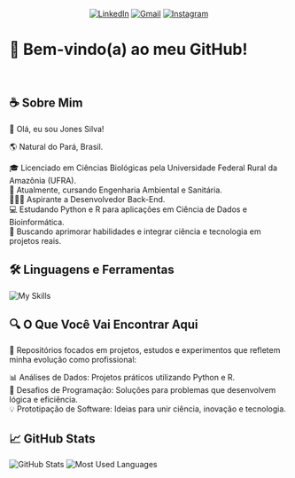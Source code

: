<div align="center">

[![LinkedIn](https://img.shields.io/badge/-LinkedIn-0077B5?style=for-the-badge&logo=linkedin&logoColor=white)](https://www.linkedin.com/in/jhonestiago)
[![Gmail](https://img.shields.io/badge/-Gmail-D14836?style=for-the-badge&logo=gmail&logoColor=white)](mailto:jonestiago.94@gmail.com)
[![Instagram](https://img.shields.io/badge/-Instagram-E4405F?style=for-the-badge&logo=instagram&logoColor=white)](https://www.instagram.com/jonestiago)

</div>

# 🚩 Bem-vindo(a) ao meu GitHub!
<br>

## ☕ Sobre Mim
👋 Olá, eu sou Jones Silva!  
  
🌎 Natural do Pará, Brasil.  
  
🎓 Licenciado em Ciências Biológicas pela Universidade Federal Rural da Amazônia (UFRA).  
📖 Atualmente, cursando Engenharia Ambiental e Sanitária.  
👨🏻‍💻 Aspirante a Desenvolvedor Back-End.  
💻 Estudando Python e R para aplicações em Ciência de Dados e Bioinformática.  
🎯 Buscando aprimorar habilidades e integrar ciência e tecnologia em projetos reais.  
  
## 🛠️ Linguagens e Ferramentas
![My Skills](https://skillicons.dev/icons?i=py,r,java,dart,vscode,qt,flutter)

## 🔍 O Que Você Vai Encontrar Aqui
📂 Repositórios focados em projetos, estudos e experimentos que refletem minha evolução como profissional:  
  
📊 Análises de Dados: Projetos práticos utilizando Python e R.  
🧩 Desafios de Programação: Soluções para problemas que desenvolvem lógica e eficiência.  
💡 Prototipação de Software: Ideias para unir ciência, inovação e tecnologia.  

## 📈 GitHub Stats
![GitHub Stats](https://github-readme-stats.vercel.app/api?username=jhonestiago&theme=transparent&bg_color=000000&border_color=006400&show_icons=true&icon_color=32CD32&title_color=32CD32&hide_title=true&text_color=FFFFFF)
![Most Used Languages](https://github-readme-stats.vercel.app/api/top-langs?username=jhonestiago&locale=en&theme=transparent&bg_color=000000&border_color=006400&layout=compact&langs_count=5&card_width=320&langs_count=5&show_icons=true&hide_border=false&title_color=32CD32&text_color=FFFFFF)
